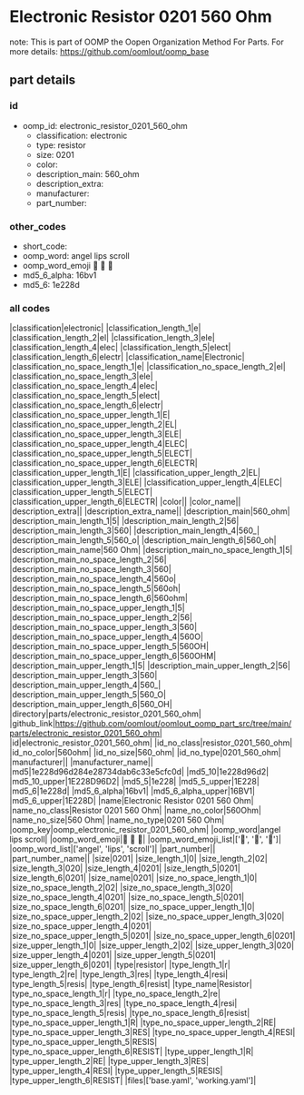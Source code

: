 # Electronic Resistor 0201 560 Ohm  

note: This is part of OOMP the Oopen Organization Method For Parts. For more details: https://github.com/oomlout/oomp_base

##  part details





### id
* oomp_id: electronic_resistor_0201_560_ohm
  * classification: electronic
  * type: resistor
  * size: 0201
  * color: 
  * description_main: 560_ohm
  * description_extra: 
  * manufacturer: 
  * part_number: 

### other_codes
* short_code: 
* oomp_word: angel lips scroll
* oomp_word_emoji :angel: :lips: :scroll:
* md5_6_alpha: 16bv1
* md5_6: 1e228d

### all codes 
|classification|electronic|
|classification_length_1|e|
|classification_length_2|el|
|classification_length_3|ele|
|classification_length_4|elec|
|classification_length_5|elect|
|classification_length_6|electr|
|classification_name|Electronic|
|classification_no_space_length_1|e|
|classification_no_space_length_2|el|
|classification_no_space_length_3|ele|
|classification_no_space_length_4|elec|
|classification_no_space_length_5|elect|
|classification_no_space_length_6|electr|
|classification_no_space_upper_length_1|E|
|classification_no_space_upper_length_2|EL|
|classification_no_space_upper_length_3|ELE|
|classification_no_space_upper_length_4|ELEC|
|classification_no_space_upper_length_5|ELECT|
|classification_no_space_upper_length_6|ELECTR|
|classification_upper_length_1|E|
|classification_upper_length_2|EL|
|classification_upper_length_3|ELE|
|classification_upper_length_4|ELEC|
|classification_upper_length_5|ELECT|
|classification_upper_length_6|ELECTR|
|color||
|color_name||
|description_extra||
|description_extra_name||
|description_main|560_ohm|
|description_main_length_1|5|
|description_main_length_2|56|
|description_main_length_3|560|
|description_main_length_4|560_|
|description_main_length_5|560_o|
|description_main_length_6|560_oh|
|description_main_name|560 Ohm|
|description_main_no_space_length_1|5|
|description_main_no_space_length_2|56|
|description_main_no_space_length_3|560|
|description_main_no_space_length_4|560o|
|description_main_no_space_length_5|560oh|
|description_main_no_space_length_6|560ohm|
|description_main_no_space_upper_length_1|5|
|description_main_no_space_upper_length_2|56|
|description_main_no_space_upper_length_3|560|
|description_main_no_space_upper_length_4|560O|
|description_main_no_space_upper_length_5|560OH|
|description_main_no_space_upper_length_6|560OHM|
|description_main_upper_length_1|5|
|description_main_upper_length_2|56|
|description_main_upper_length_3|560|
|description_main_upper_length_4|560_|
|description_main_upper_length_5|560_O|
|description_main_upper_length_6|560_OH|
|directory|parts/electronic_resistor_0201_560_ohm|
|github_link|https://github.com/oomlout/oomlout_oomp_part_src/tree/main/parts/electronic_resistor_0201_560_ohm|
|id|electronic_resistor_0201_560_ohm|
|id_no_class|resistor_0201_560_ohm|
|id_no_color|560ohm|
|id_no_size|560_ohm|
|id_no_type|0201_560_ohm|
|manufacturer||
|manufacturer_name||
|md5|1e228d96d284e28734dab6c33e5cfc0d|
|md5_10|1e228d96d2|
|md5_10_upper|1E228D96D2|
|md5_5|1e228|
|md5_5_upper|1E228|
|md5_6|1e228d|
|md5_6_alpha|16bv1|
|md5_6_alpha_upper|16BV1|
|md5_6_upper|1E228D|
|name|Electronic Resistor 0201 560 Ohm|
|name_no_class|Resistor 0201 560 Ohm|
|name_no_color|560Ohm|
|name_no_size|560 Ohm|
|name_no_type|0201 560 Ohm|
|oomp_key|oomp_electronic_resistor_0201_560_ohm|
|oomp_word|angel lips scroll|
|oomp_word_emoji|:angel: :lips: :scroll:|
|oomp_word_emoji_list|[':angel:', ':lips:', ':scroll:']|
|oomp_word_list|['angel', 'lips', 'scroll']|
|part_number||
|part_number_name||
|size|0201|
|size_length_1|0|
|size_length_2|02|
|size_length_3|020|
|size_length_4|0201|
|size_length_5|0201|
|size_length_6|0201|
|size_name|0201|
|size_no_space_length_1|0|
|size_no_space_length_2|02|
|size_no_space_length_3|020|
|size_no_space_length_4|0201|
|size_no_space_length_5|0201|
|size_no_space_length_6|0201|
|size_no_space_upper_length_1|0|
|size_no_space_upper_length_2|02|
|size_no_space_upper_length_3|020|
|size_no_space_upper_length_4|0201|
|size_no_space_upper_length_5|0201|
|size_no_space_upper_length_6|0201|
|size_upper_length_1|0|
|size_upper_length_2|02|
|size_upper_length_3|020|
|size_upper_length_4|0201|
|size_upper_length_5|0201|
|size_upper_length_6|0201|
|type|resistor|
|type_length_1|r|
|type_length_2|re|
|type_length_3|res|
|type_length_4|resi|
|type_length_5|resis|
|type_length_6|resist|
|type_name|Resistor|
|type_no_space_length_1|r|
|type_no_space_length_2|re|
|type_no_space_length_3|res|
|type_no_space_length_4|resi|
|type_no_space_length_5|resis|
|type_no_space_length_6|resist|
|type_no_space_upper_length_1|R|
|type_no_space_upper_length_2|RE|
|type_no_space_upper_length_3|RES|
|type_no_space_upper_length_4|RESI|
|type_no_space_upper_length_5|RESIS|
|type_no_space_upper_length_6|RESIST|
|type_upper_length_1|R|
|type_upper_length_2|RE|
|type_upper_length_3|RES|
|type_upper_length_4|RESI|
|type_upper_length_5|RESIS|
|type_upper_length_6|RESIST|
|files|['base.yaml', 'working.yaml']|
